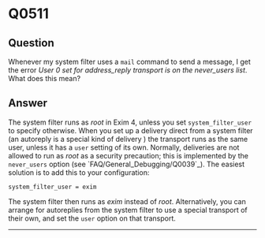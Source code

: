 Q0511
=====

Question
--------

Whenever my system filter uses a `mail` command to send a message, I get
the error *User 0 set for address\_reply transport is on the
never\_users list*. What does this mean?

Answer
------

The system filter runs as *root* in Exim 4, unless you set `system_filter_user` to specify otherwise. When you set up a delivery direct from a system filter (an autoreply is a special kind of  delivery ) the transport runs as the same user, unless it has a `user` setting of
its own. Normally, deliveries are not allowed to run as *root* as a
security precaution; this is implemented by the `never_users` option
(see \`FAQ/General\_Debugging/Q0039\`\_). The easiest solution is to add
this to your configuration:

    system_filter_user = exim

The system filter then runs as *exim* instead of *root*. Alternatively,
you can arrange for autoreplies from the system filter to use a special
transport of their own, and set the `user` option on that transport.

* * * * *
